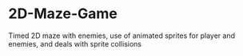 # 2D-Maze-Game
Timed 2D maze with enemies, use of animated sprites for player and enemies, and deals with sprite collisions
